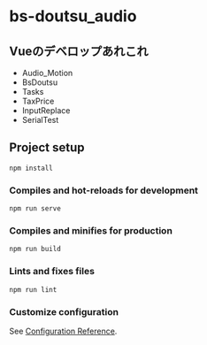 # bs-doutsu_audio
## Vueのデベロップあれこれ
- Audio_Motion
- BsDoutsu
- Tasks
- TaxPrice
- InputReplace
- SerialTest

## Project setup
```
npm install
```

### Compiles and hot-reloads for development
```
npm run serve
```

### Compiles and minifies for production
```
npm run build
```

### Lints and fixes files
```
npm run lint
```

### Customize configuration
See [Configuration Reference](https://cli.vuejs.org/config/).
